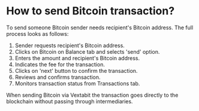 # How to send Bitcoin transaction?

Тo send someone Bitcoin sender needs recipient's Bitcoin address. The full process looks as follows:

1. Sender requests recipient's Bitcoin address.
2. Clicks on Bitcoin on Balance tab and selects 'send' option.
3. Enters the amount and recipient's Bitcoin address.
4. Indicates the fee for the transaction.
5. Clicks on 'next' button to confirm the transaction.
6. Reviews and confirms transaction.
7. Monitors transaction status from Transactions tab.

When sending Bitcoin via Vextabit the transaction goes directly to the blockchain without passing through intermediaries.
